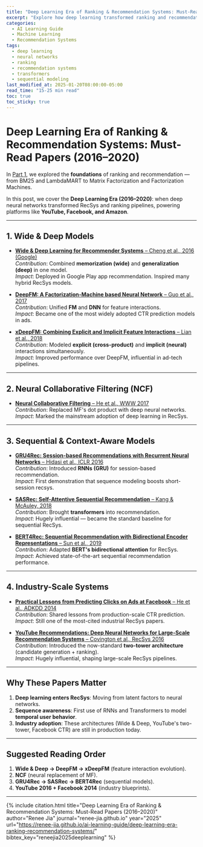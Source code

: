 ```yaml
---
title: "Deep Learning Era of Ranking & Recommendation Systems: Must-Read Papers (2016–2020)"
excerpt: "Explore how deep learning transformed ranking and recommendation systems, from Wide & Deep to BERT4Rec, covering core technologies powering platforms like YouTube, Facebook, and Amazon"
categories:
  - AI Learning Guide
  - Machine Learning
  - Recommendation Systems
tags:
  - deep learning
  - neural networks
  - ranking
  - recommendation systems
  - transformers
  - sequential modeling
last_modified_at: 2025-01-20T08:00:00-05:00
read_time: "15-25 min read"
toc: true
toc_sticky: true
---
```


# Deep Learning Era of Ranking & Recommendation Systems: Must-Read Papers (2016–2020)  

In [Part 1](foundations_ranking_recsys.md), we explored the **foundations** of ranking and recommendation — from BM25 and LambdaMART to Matrix Factorization and Factorization Machines.  

In this post, we cover the **Deep Learning Era (2016–2020)**: when deep neural networks transformed RecSys and ranking pipelines, powering platforms like **YouTube, Facebook, and Amazon**.  

---

## 1. Wide & Deep Models  

- [**Wide & Deep Learning for Recommender Systems** – Cheng et al., 2016 (Google)](https://arxiv.org/abs/1606.07792)  
  *Contribution*: Combined **memorization (wide)** and **generalization (deep)** in one model.  
  *Impact*: Deployed in Google Play app recommendation. Inspired many hybrid RecSys models.  

- [**DeepFM: A Factorization-Machine based Neural Network** – Guo et al., 2017](https://arxiv.org/abs/1703.04247)  
  *Contribution*: Unified **FM** and **DNN** for feature interactions.  
  *Impact*: Became one of the most widely adopted CTR prediction models in ads.  

- [**xDeepFM: Combining Explicit and Implicit Feature Interactions** – Lian et al., 2018](https://arxiv.org/abs/1803.05170)  
  *Contribution*: Modeled **explicit (cross-product)** and **implicit (neural)** interactions simultaneously.  
  *Impact*: Improved performance over DeepFM, influential in ad-tech pipelines.  

---

## 2. Neural Collaborative Filtering (NCF)  

- [**Neural Collaborative Filtering** – He et al., WWW 2017](https://arxiv.org/abs/1708.05031)  
  *Contribution*: Replaced MF's dot product with deep neural networks.  
  *Impact*: Marked the mainstream adoption of deep learning in RecSys.  

---

## 3. Sequential & Context-Aware Models  

- [**GRU4Rec: Session-based Recommendations with Recurrent Neural Networks** – Hidasi et al., ICLR 2016](https://arxiv.org/abs/1511.06939)  
  *Contribution*: Introduced **RNNs (GRU)** for session-based recommendation.  
  *Impact*: First demonstration that sequence modeling boosts short-session recsys.  

- [**SASRec: Self-Attentive Sequential Recommendation** – Kang & McAuley, 2018](https://arxiv.org/abs/1808.09781)  
  *Contribution*: Brought **transformers** into recommendation.  
  *Impact*: Hugely influential — became the standard baseline for sequential RecSys.  

- [**BERT4Rec: Sequential Recommendation with Bidirectional Encoder Representations** – Sun et al., 2019](https://arxiv.org/abs/1904.06690)  
  *Contribution*: Adapted **BERT's bidirectional attention** for RecSys.  
  *Impact*: Achieved state-of-the-art sequential recommendation performance.  

---

## 4. Industry-Scale Systems  

- [**Practical Lessons from Predicting Clicks on Ads at Facebook** – He et al., ADKDD 2014](https://research.facebook.com/publications/practical-lessons-from-predicting-clicks-on-ads-at-facebook/)  
  *Contribution*: Shared lessons from production-scale CTR prediction.  
  *Impact*: Still one of the most-cited industrial RecSys papers.  

- [**YouTube Recommendations: Deep Neural Networks for Large-Scale Recommendation Systems** – Covington et al., RecSys 2016](https://storage.googleapis.com/pub-tools-public-publication-data/pdf/45530.pdf)  
  *Contribution*: Introduced the now-standard **two-tower architecture** (candidate generation + ranking).  
  *Impact*: Hugely influential, shaping large-scale RecSys pipelines.  

---

## Why These Papers Matter  

1. **Deep learning enters RecSys**: Moving from latent factors to neural networks.  
2. **Sequence awareness**: First use of RNNs and Transformers to model **temporal user behavior**.  
3. **Industry adoption**: These architectures (Wide & Deep, YouTube's two-tower, Facebook CTR) are still in production today.  

---

## Suggested Reading Order  

1. **Wide & Deep → DeepFM → xDeepFM** (feature interaction evolution).  
2. **NCF** (neural replacement of MF).  
3. **GRU4Rec → SASRec → BERT4Rec** (sequential models).  
4. **YouTube 2016 + Facebook 2014** (industry blueprints).  



---

{% include citation.html 
  title="Deep Learning Era of Ranking & Recommendation Systems: Must-Read Papers (2016–2020)"
  author="Renee Jia"
  journal="renee-jia.github.io"
  year="2025"
  url="https://renee-jia.github.io/ai-learning-guide/deep-learning-era-ranking-recommendation-systems/"
  bibtex_key="reneejia2025deeplearning"
%}

